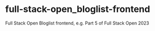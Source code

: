 # full-stack-open_bloglist-frontend
Full Stack Open Bloglist frontend, e.g. Part 5 of Full Stack Open 2023
